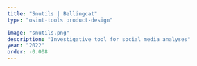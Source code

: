 ```yaml
---
title: "Snutils | Bellingcat"
type: "osint-tools product-design"

image: "snutils.png"
description: "Investigative tool for social media analyses"
year: "2022"
order: -0.008
---
```

